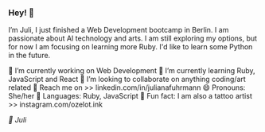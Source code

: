 ### Hey! 👋

I’m Juli, I just finished a Web Development bootcamp in Berlin. I am passionate about AI technology and arts. I am still exploring my options, but for now I am focusing on learning more Ruby. I'd like to learn some Python in the future.

🔭 I’m currently working on Web Development
🌱 I’m currently learning Ruby, JavaScript and React
👯 I’m looking to collaborate on anything coding/art related
💌 Reach me on >> linkedin.com/in/julianafuhrmann
😄 Pronouns: She/her
💎 Languages: Ruby, JavaScript
🖤 Fun fact: I am also a tattoo artist >> instagram.com/ozelot.ink


*🤍 Juli*

